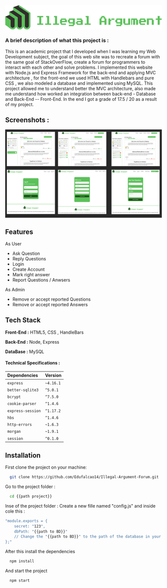  <img src="/picsForDocs/logoForGitHub.png" alt="My cool logo"/>

### A brief description of what this project is :
This is an academic project that I developed when I was learning my Web Development subject, the goal of this web site was to recreate a forum with the same goal of StackOverFlow, create a forum for programmers to interact with each other and solve problems. I implemented this website with Node.js and Express Framework for the back-end and applying MVC architecture , for the front-end we used HTML with Handlebars and pure CSS , we also modeled a database and implemented using MySQL.
This project allowed me to understand better the MVC architecture, also made me understand how worked an integration between back-end - Database and Back-End -- Front-End.
In the end I got a grade of 17.5 / 20 as a result of my project.

## Screenshots : 

<img src="/picsForDocs/MONTAGE.png" alt="PICTURES OF THE PROJECT"/>

## Features

As User
- Ask Question 
- Reply Questions
- Login
- Create Account
- Mark right answer
- Report Questions / Anwsers

As Admin

- Remove or accept reported Questions
- Remove or accept reported Answers

## Tech Stack

**Front-End :** HTML5, CSS , HandleBars

**Back-End :** Node, Express

**DataBase :** MySQL

#### Technical Specifications : 


| Dependencies | Version  |
| :--------    | :------- |
| `express`            | `~4.16.1`|
|   `better-sqlite3`   | `^5.0.1` |
|   `bcrypt`           | `^7.5.0 `|
| `cookie-parser`      | `^1.4.6` |
| `express-session`    | `^1.17.2`|
| `hbs`                | `^1.4.6` |
| `http-errors `       | `~1.6.3` |
| `morgan`             | `~1.9.1` |
| `session`            | `^0.1.0` |


## Installation

First clone the project on your machine:
```bash
  git clone https://github.com/Edufalcao14/Illegal-Argument-Forum.git
```
Go to the project folder :
```bash
  cd {{path project}}
```
Inse of the project folder :
Create a new fille named "config.js" and inside cole this :
```bash
"module.exports = {
    secret: "123",
    dbPath: "{{path to BD}}"
    // Change the "{{path to BD}}" to the path of the database in your machine.
};"
```
After this install the dependencies

```bash
  npm install
```

And start the project 

```bash
  npm start
```
